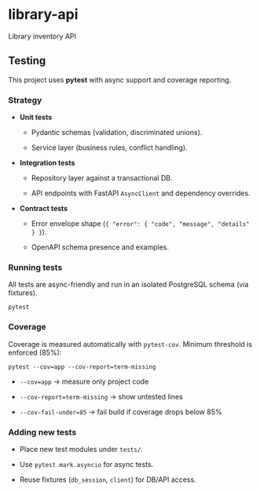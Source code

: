 # library-api
Library inventory API

## Testing

This project uses **pytest** with async support and coverage reporting.

### Strategy

- **Unit tests**

  - Pydantic schemas (validation, discriminated unions).

  - Service layer (business rules, conflict handling).

- **Integration tests**

  - Repository layer against a transactional DB.

  - API endpoints with FastAPI ```AsyncClient``` and dependency overrides.

- **Contract tests**

  - Error envelope shape (```{ "error": { "code", "message", "details" } }```).

  - OpenAPI schema presence and examples.

### Running tests

All tests are async-friendly and run in an isolated PostgreSQL schema (via fixtures).

```
pytest
```

### Coverage

Coverage is measured automatically with ```pytest-cov```.
Minimum threshold is enforced (85%):
```
pytest --cov=app --cov-report=term-missing
```

- ```--cov=app``` → measure only project code

- ```--cov-report=term-missing``` → show untested lines

- ```--cov-fail-under=85``` → fail build if coverage drops below 85%

### Adding new tests

- Place new test modules under ```tests/```.

- Use ```pytest.mark.asyncio``` for async tests.

- Reuse fixtures (```db_session```, ```client```) for DB/API access.
